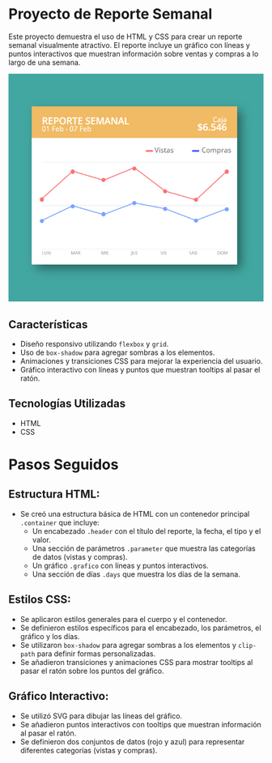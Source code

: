 # Proyecto de Reporte Semanal

Este proyecto demuestra el uso de HTML y CSS para crear un reporte semanal visualmente atractivo. El reporte incluye un gráfico con líneas y puntos interactivos que muestran información sobre ventas y compras a lo largo de una semana.

![](estadisticas.png)

## Características

- Diseño responsivo utilizando `flexbox` y `grid`.
- Uso de `box-shadow` para agregar sombras a los elementos.
- Animaciones y transiciones CSS para mejorar la experiencia del usuario.
- Gráfico interactivo con líneas y puntos que muestran tooltips al pasar el ratón.

## Tecnologías Utilizadas

- HTML
- CSS

# Pasos Seguidos

## Estructura HTML:

- Se creó una estructura básica de HTML con un contenedor principal `.container` que incluye:
  - Un encabezado `.header` con el título del reporte, la fecha, el tipo y el valor.
  - Una sección de parámetros `.parameter` que muestra las categorías de datos (vistas y compras).
  - Un gráfico `.grafico` con líneas y puntos interactivos.
  - Una sección de días `.days` que muestra los días de la semana.

## Estilos CSS:

- Se aplicaron estilos generales para el cuerpo y el contenedor.
- Se definieron estilos específicos para el encabezado, los parámetros, el gráfico y los días.
- Se utilizaron `box-shadow` para agregar sombras a los elementos y `clip-path` para definir formas personalizadas.
- Se añadieron transiciones y animaciones CSS para mostrar tooltips al pasar el ratón sobre los puntos del gráfico.

## Gráfico Interactivo:

- Se utilizó SVG para dibujar las líneas del gráfico.
- Se añadieron puntos interactivos con tooltips que muestran información al pasar el ratón.
- Se definieron dos conjuntos de datos (rojo y azul) para representar diferentes categorías (vistas y compras).
